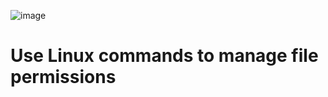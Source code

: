 
![image](https://github.com/user-attachments/assets/aacf34a1-80b9-40c3-b479-a97eda38295f)


# Use Linux commands to manage file permissions
